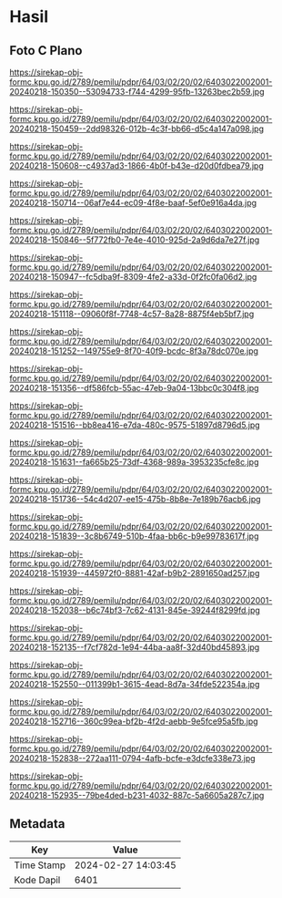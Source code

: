 # Hasil

## Foto C Plano

https://sirekap-obj-formc.kpu.go.id/2789/pemilu/pdpr/64/03/02/20/02/6403022002001-20240218-150350--53094733-f744-4299-95fb-13263bec2b59.jpg

https://sirekap-obj-formc.kpu.go.id/2789/pemilu/pdpr/64/03/02/20/02/6403022002001-20240218-150459--2dd98326-012b-4c3f-bb66-d5c4a147a098.jpg

https://sirekap-obj-formc.kpu.go.id/2789/pemilu/pdpr/64/03/02/20/02/6403022002001-20240218-150608--c4937ad3-1866-4b0f-b43e-d20d0fdbea79.jpg

https://sirekap-obj-formc.kpu.go.id/2789/pemilu/pdpr/64/03/02/20/02/6403022002001-20240218-150714--06af7e44-ec09-4f8e-baaf-5ef0e916a4da.jpg

https://sirekap-obj-formc.kpu.go.id/2789/pemilu/pdpr/64/03/02/20/02/6403022002001-20240218-150846--5f772fb0-7e4e-4010-925d-2a9d6da7e27f.jpg

https://sirekap-obj-formc.kpu.go.id/2789/pemilu/pdpr/64/03/02/20/02/6403022002001-20240218-150947--fc5dba9f-8309-4fe2-a33d-0f2fc0fa06d2.jpg

https://sirekap-obj-formc.kpu.go.id/2789/pemilu/pdpr/64/03/02/20/02/6403022002001-20240218-151118--09060f8f-7748-4c57-8a28-8875f4eb5bf7.jpg

https://sirekap-obj-formc.kpu.go.id/2789/pemilu/pdpr/64/03/02/20/02/6403022002001-20240218-151252--149755e9-8f70-40f9-bcdc-8f3a78dc070e.jpg

https://sirekap-obj-formc.kpu.go.id/2789/pemilu/pdpr/64/03/02/20/02/6403022002001-20240218-151356--df586fcb-55ac-47eb-9a04-13bbc0c304f8.jpg

https://sirekap-obj-formc.kpu.go.id/2789/pemilu/pdpr/64/03/02/20/02/6403022002001-20240218-151516--bb8ea416-e7da-480c-9575-51897d8796d5.jpg

https://sirekap-obj-formc.kpu.go.id/2789/pemilu/pdpr/64/03/02/20/02/6403022002001-20240218-151631--fa665b25-73df-4368-989a-3953235cfe8c.jpg

https://sirekap-obj-formc.kpu.go.id/2789/pemilu/pdpr/64/03/02/20/02/6403022002001-20240218-151736--54c4d207-ee15-475b-8b8e-7e189b76acb6.jpg

https://sirekap-obj-formc.kpu.go.id/2789/pemilu/pdpr/64/03/02/20/02/6403022002001-20240218-151839--3c8b6749-510b-4faa-bb6c-b9e99783617f.jpg

https://sirekap-obj-formc.kpu.go.id/2789/pemilu/pdpr/64/03/02/20/02/6403022002001-20240218-151939--445972f0-8881-42af-b9b2-2891650ad257.jpg

https://sirekap-obj-formc.kpu.go.id/2789/pemilu/pdpr/64/03/02/20/02/6403022002001-20240218-152038--b6c74bf3-7c62-4131-845e-39244f8299fd.jpg

https://sirekap-obj-formc.kpu.go.id/2789/pemilu/pdpr/64/03/02/20/02/6403022002001-20240218-152135--f7cf782d-1e94-44ba-aa8f-32d40bd45893.jpg

https://sirekap-obj-formc.kpu.go.id/2789/pemilu/pdpr/64/03/02/20/02/6403022002001-20240218-152550--011399b1-3615-4ead-8d7a-34fde522354a.jpg

https://sirekap-obj-formc.kpu.go.id/2789/pemilu/pdpr/64/03/02/20/02/6403022002001-20240218-152716--360c99ea-bf2b-4f2d-aebb-9e5fce95a5fb.jpg

https://sirekap-obj-formc.kpu.go.id/2789/pemilu/pdpr/64/03/02/20/02/6403022002001-20240218-152838--272aa111-0794-4afb-bcfe-e3dcfe338e73.jpg

https://sirekap-obj-formc.kpu.go.id/2789/pemilu/pdpr/64/03/02/20/02/6403022002001-20240218-152935--79be4ded-b231-4032-887c-5a6605a287c7.jpg


## Metadata

| Key        | Value               |
| ---------- | ------------------- |
| Time Stamp | 2024-02-27 14:03:45 |
| Kode Dapil | 6401                |



